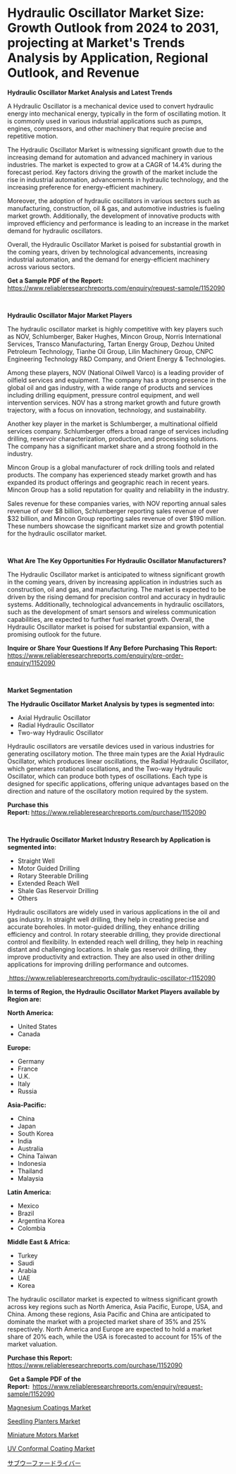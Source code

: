 <p><h1>Hydraulic Oscillator Market Size: Growth Outlook from 2024 to 2031, projecting at Market's Trends Analysis by Application, Regional Outlook, and Revenue</h1></p><p><strong>Hydraulic Oscillator Market Analysis and Latest Trends</strong></p>
<p><p>A Hydraulic Oscillator is a mechanical device used to convert hydraulic energy into mechanical energy, typically in the form of oscillating motion. It is commonly used in various industrial applications such as pumps, engines, compressors, and other machinery that require precise and repetitive motion.</p><p>The Hydraulic Oscillator Market is witnessing significant growth due to the increasing demand for automation and advanced machinery in various industries. The market is expected to grow at a CAGR of 14.4% during the forecast period. Key factors driving the growth of the market include the rise in industrial automation, advancements in hydraulic technology, and the increasing preference for energy-efficient machinery.</p><p>Moreover, the adoption of hydraulic oscillators in various sectors such as manufacturing, construction, oil & gas, and automotive industries is fueling market growth. Additionally, the development of innovative products with improved efficiency and performance is leading to an increase in the market demand for hydraulic oscillators.</p><p>Overall, the Hydraulic Oscillator Market is poised for substantial growth in the coming years, driven by technological advancements, increasing industrial automation, and the demand for energy-efficient machinery across various sectors.</p></p>
<p><strong>Get a Sample PDF of the Report:&nbsp;</strong> <a href="https://www.reliableresearchreports.com/enquiry/request-sample/1152090">https://www.reliableresearchreports.com/enquiry/request-sample/1152090</a></p>
<p>&nbsp;</p>
<p><strong>Hydraulic Oscillator Major Market Players</strong></p>
<p><p>The hydraulic oscillator market is highly competitive with key players such as NOV, Schlumberger, Baker Hughes, Mincon Group, Norris International Services, Transco Manufacturing, Tartan Energy Group, Dezhou United Petroleum Technology, Tianhe Oil Group, Lilin Machinery Group, CNPC Engineering Technology R&D Company, and Orient Energy & Technologies.</p><p>Among these players, NOV (National Oilwell Varco) is a leading provider of oilfield services and equipment. The company has a strong presence in the global oil and gas industry, with a wide range of products and services including drilling equipment, pressure control equipment, and well intervention services. NOV has a strong market growth and future growth trajectory, with a focus on innovation, technology, and sustainability.</p><p>Another key player in the market is Schlumberger, a multinational oilfield services company. Schlumberger offers a broad range of services including drilling, reservoir characterization, production, and processing solutions. The company has a significant market share and a strong foothold in the industry.</p><p>Mincon Group is a global manufacturer of rock drilling tools and related products. The company has experienced steady market growth and has expanded its product offerings and geographic reach in recent years. Mincon Group has a solid reputation for quality and reliability in the industry.</p><p>Sales revenue for these companies varies, with NOV reporting annual sales revenue of over $8 billion, Schlumberger reporting sales revenue of over $32 billion, and Mincon Group reporting sales revenue of over $190 million. These numbers showcase the significant market size and growth potential for the hydraulic oscillator market.</p></p>
<p>&nbsp;</p>
<p><strong>What Are The Key Opportunities For Hydraulic Oscillator Manufacturers?</strong></p>
<p><p>The Hydraulic Oscillator market is anticipated to witness significant growth in the coming years, driven by increasing application in industries such as construction, oil and gas, and manufacturing. The market is expected to be driven by the rising demand for precision control and accuracy in hydraulic systems. Additionally, technological advancements in hydraulic oscillators, such as the development of smart sensors and wireless communication capabilities, are expected to further fuel market growth. Overall, the Hydraulic Oscillator market is poised for substantial expansion, with a promising outlook for the future.</p></p>
<p><strong>Inquire or Share Your Questions If Any Before Purchasing This Report:</strong> <a href="https://www.reliableresearchreports.com/enquiry/pre-order-enquiry/1152090">https://www.reliableresearchreports.com/enquiry/pre-order-enquiry/1152090</a></p>
<p>&nbsp;</p>
<p><strong>Market Segmentation</strong></p>
<p><strong>The Hydraulic Oscillator Market Analysis by types is segmented into:</strong></p>
<p><ul><li>Axial Hydraulic Oscillator</li><li>Radial Hydraulic Oscillator</li><li>Two-way Hydraulic Oscillator</li></ul></p>
<p><p>Hydraulic oscillators are versatile devices used in various industries for generating oscillatory motion. The three main types are the Axial Hydraulic Oscillator, which produces linear oscillations, the Radial Hydraulic Oscillator, which generates rotational oscillations, and the Two-way Hydraulic Oscillator, which can produce both types of oscillations. Each type is designed for specific applications, offering unique advantages based on the direction and nature of the oscillatory motion required by the system.</p></p>
<p><strong>Purchase this Report:&nbsp;</strong><a href="https://www.reliableresearchreports.com/purchase/1152090">https://www.reliableresearchreports.com/purchase/1152090</a></p>
<p>&nbsp;</p>
<p><strong>The Hydraulic Oscillator Market Industry Research by Application is segmented into:</strong></p>
<p><ul><li>Straight Well</li><li>Motor Guided Drilling</li><li>Rotary Steerable Drilling</li><li>Extended Reach Well</li><li>Shale Gas Reservoir Drilling</li><li>Others</li></ul></p>
<p><p>Hydraulic oscillators are widely used in various applications in the oil and gas industry. In straight well drilling, they help in creating precise and accurate boreholes. In motor-guided drilling, they enhance drilling efficiency and control. In rotary steerable drilling, they provide directional control and flexibility. In extended reach well drilling, they help in reaching distant and challenging locations. In shale gas reservoir drilling, they improve productivity and extraction. They are also used in other drilling applications for improving drilling performance and outcomes.</p></p>
<p><a href="https://www.reliableresearchreports.com/hydraulic-oscillator-r1152090">&nbsp;https://www.reliableresearchreports.com/hydraulic-oscillator-r1152090</a></p>
<p><strong>In terms of Region, the Hydraulic Oscillator Market Players available by Region are:</strong></p>
<p>
    <p> <strong> North America: </strong>
        <ul>
            <li>United States</li>
            <li>Canada</li>
        </ul>
        </p> 
    <p> <strong> Europe: </strong>
        <ul>
            <li>Germany</li>
            <li>France</li>
            <li>U.K.</li>
            <li>Italy</li>
            <li>Russia</li>
        </ul>
        </p> 
    <p> <strong> Asia-Pacific: </strong>
        <ul>
            <li>China</li>
            <li>Japan</li>
            <li>South Korea</li>
            <li>India</li>
            <li>Australia</li>
            <li>China Taiwan</li>
            <li>Indonesia</li>
            <li>Thailand</li>
            <li>Malaysia</li>
        </ul>
        </p> 
    <p> <strong> Latin America: </strong>
        <ul>
            <li>Mexico</li>
            <li>Brazil</li>
            <li>Argentina Korea</li>
            <li>Colombia</li>
        </ul>
        </p> 
    <p> <strong> Middle East & Africa: </strong>
        <ul>
            <li>Turkey</li>
            <li>Saudi</li>
            <li>Arabia</li>
            <li>UAE</li>
            <li>Korea</li>
        </ul>
    </p>
    </p>
<p><p>The hydraulic oscillator market is expected to witness significant growth across key regions such as North America, Asia Pacific, Europe, USA, and China. Among these regions, Asia Pacific and China are anticipated to dominate the market with a projected market share of 35% and 25% respectively. North America and Europe are expected to hold a market share of 20% each, while the USA is forecasted to account for 15% of the market valuation.</p></p>
<p><strong>Purchase this Report: </strong><a href="https://www.reliableresearchreports.com/purchase/1152090">https://www.reliableresearchreports.com/purchase/1152090</a></p>
<p>&nbsp;<strong>Get a Sample PDF of the Report:&nbsp;&nbsp;</strong><a href="https://www.reliableresearchreports.com/enquiry/request-sample/1152090">https://www.reliableresearchreports.com/enquiry/request-sample/1152090</a></p>
<p><strong></strong></p>
<p><p><a href="https://issuu.com/reportprime-2/docs/magnesium-coatings-market-size-2030.pptx">Magnesium Coatings Market</a></p><p><a href="https://github.com/Paul14Anderson63/Market-Research-Report-List-3/blob/main/seedling-planters-market.md">Seedling Planters Market</a></p><p><a href="https://github.com/guneycigdem35/Market-Research-Report-List-3/blob/main/miniature-motors-market.md">Miniature Motors Market</a></p><p><a href="https://issuu.com/reportprime-2/docs/uv-conformal-coating-market-size-2030.pptx">UV Conformal Coating Market</a></p><p><a href="https://medium.com/@kamdeall7845/%E3%82%B5%E3%83%96%E3%82%A6%E3%83%BC%E3%83%95%E3%82%A1%E3%83%BC%E3%83%89%E3%83%A9%E3%82%A4%E3%83%90%E3%83%BC%E3%83%9E%E3%83%BC%E3%82%B1%E3%83%83%E3%83%88%E3%81%AE%E8%A6%8F%E6%A8%A1-cagr-%E3%83%88%E3%83%AC%E3%83%B3%E3%83%892024%E5%B9%B4%E3%81%8B%E3%82%892030%E5%B9%B4-180bd684cb65">サブウーファードライバー</a></p></p>